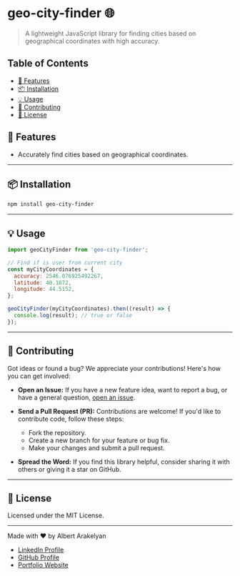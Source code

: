 # geo-city-finder 🌐

> A lightweight JavaScript library for finding cities based on geographical coordinates with high accuracy.

## Table of Contents

- [🚀 Features](#-features)
- [📦 Installation](#-installation)
- [💡 Usage](#-usage)
- [🙏 Contributing](#-contributing)
- [📄 License](#-license)

## 🚀 Features

- Accurately find cities based on geographical coordinates.

---

## 📦 Installation

```bash
npm install geo-city-finder
```

---

## 💡 Usage

```js
import geoCityFinder from 'geo-city-finder';

// Find if is user from current city
const myCityCoordinates = {
  accuracy: 2546.076925492267,
  latitude: 40.1872,
  longitude: 44.5152,
};

geoCityFinder(myCityCoordinates).then((result) => {
  console.log(result); // true or false
});
```

---

## 🙏 Contributing

Got ideas or found a bug? We appreciate your contributions! Here's how you can get involved:

- **Open an Issue:** If you have a new feature idea, want to report a bug, or have a general question, [open an issue](https://github.com/AlbertArakelyan/geo-city-finder/issues).

- **Send a Pull Request (PR):** Contributions are welcome! If you'd like to contribute code, follow these steps:
    - Fork the repository.
    - Create a new branch for your feature or bug fix.
    - Make your changes and submit a pull request.

[//]: # (  Please ensure that your PR adheres to the project's coding conventions and includes relevant tests.)

- **Spread the Word:** If you find this library helpful, consider sharing it with others or giving it a star on GitHub.

---

## 📄 License

Licensed under the MIT License.

---

Made with ❤️ by Albert Arakelyan

* [LinkedIn Profile](https://www.linkedin.com/in/albert-arakelyan/)
* [GitHub Profile](https://github.com/ALbert2504)
* [Portfolio Website](https://albertarakelyan.vercel.app/)
